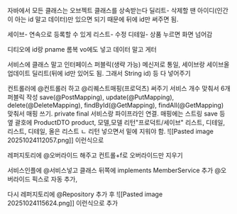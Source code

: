 자바에서 모든 클래스는 오브젝트 클래스를 상속받는다
딜리트- 삭제할 땐 아이디(인간이 아는 id 말고 데이터)만 있으면 되기 때문에 뒤에 id만 써주면 됨.

세이브- 연속으로 등록할 수 있게
리스트- 수정
디테일- 상품 누르면 화면 넘어감



디티오에 id랑 pname
롬복 vo에도 넣고 데이터 말고 게터

서비스에 클래스 말고 인터페이스
퍼블릭(생략 가능) 메신저로 통일, 세이브랑 세이브올 업데이트 딜리트(뒤에 id만 있어도 됨. 그래서 String id) 등 다 넣어주기

컨트롤러에 @컨트롤러 하고 @리퀘스트매핑(프로덕츠) 써주기 서비스 개수 맞춰서 6개 퍼블릭 작성
save(@PostMapping), update(@PutMapping), delete(@DeleteMapping), findById(@GetMapping), findAll(@GetMapping) 맞춰서 매핑 쓰기.
private final 서비스랑 파이프라인 연결. 
매핑에는 스트링 save 등 옆 괄호에 ProductDTO product, 모델,모델
리턴"프로덕트/세이브" 리스트, 디테일, 리스트, 디테일, 올은 리스트
ㄴ 리턴 넣으면서 밑에 지워야 함.
![[Pasted image 20251024112057.png]] 이런식으로

레퍼지토리에 @오버라이드 해주고 컨트롤+f로 오버라이드만 지우기

서비스인플에 @서비스넣고  클래스 뒤쪽에 implements MemberService 추가
@오버라이드 픽스로 자동 추가, 

다시 레퍼지토리에 @Repository 추가 후
![[Pasted image 20251024115624.png]]
이런식으로 추가

